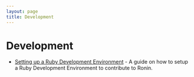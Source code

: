 ```yaml
---
layout: page
title: Development
---
```


# Development

* [Setting up a Ruby Development Environment](setting-up-a-ruby-dev-environment/) - 
  A guide on how to setup a Ruby Development Environment to contribute to Ronin.

